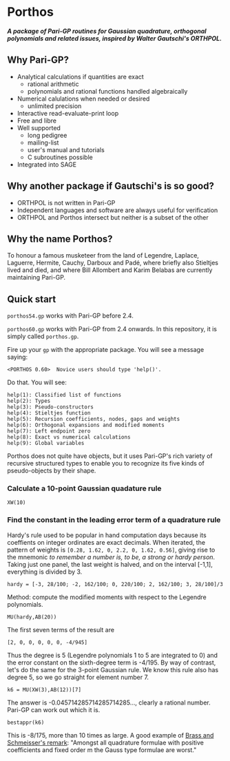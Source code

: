 Porthos
=======

***A package of Pari-GP routines for Gaussian quadrature, orthogonal polynomials and related issues, inspired by Walter Gautschi's ORTHPOL.***

Why Pari-GP?
------------

-   Analytical calculations if quantities are exact
    -   rational arithmetic
    -   polynomials and rational functions handled algebraically
-   Numerical calulations when needed or desired
    -   unlimited precision
-   Interactive read-evaluate-print loop
-   Free and libre
-   Well supported
    -   long pedigree
    -   mailing-list
    -   user's manual and tutorials
    -   C subroutines possible
-   Integrated into SAGE

Why another package if Gautschi's is so good?
---------------------------------------------

-   ORTHPOL is not written in Pari-GP
-   Independent languages and software are always useful for verification
-   ORTHPOL and Porthos intersect but neither is a subset of the other

Why the name Porthos?
---------------------

To honour a famous musketeer from the land of Legendre, Laplace, Laguerre, Hermite, Cauchy, Darboux and Padé, where briefly also Stieltjes lived and died, and where Bill Allombert and Karim Belabas are currently maintaining Pari-GP.

Quick start
-----------

`porthos54.gp` works with Pari-GP before 2.4.

`porthos60.gp` works with Pari-GP from 2.4 onwards. In this repository, it is simply called `porthos.gp`.

Fire up your `gp` with the appropriate package. You will see a message saying:

    <PORTHOS 0.60>  Novice users should type 'help()'.

Do that. You will see:

    help(1): Classified list of functions
    help(2): Types
    help(3): Pseudo-constructors
    help(4): Stieltjes function
    help(5): Recursion coefficients, nodes, gaps and weights
    help(6): Orthogonal expansions and modified moments
    help(7): Left endpoint zero
    help(8): Exact vs numerical calculations
    help(9): Global variables

Porthos does not quite have objects, but it uses Pari-GP's rich variety of recursive structured types to enable you to recognize its five kinds of pseudo-objects by their shape.

### Calculate a 10-point Gaussian quadature rule

    XW(10)

### Find the constant in the leading error term of a quadrature rule

Hardy's rule used to be popular in hand computation days because its coeffients on integer ordinates are exact decimals. When iterated, the pattern of weights is `[0.28, 1.62, 0, 2.2, 0, 1.62, 0.56]`, giving rise to the mnemonic *to remember a number is, to be, a strong or hardy person*. Taking just one panel, the last weight is halved, and on the interval \[-1,1\], everything is divided by 3.

    hardy = [-3, 28/100; -2, 162/100; 0, 220/100; 2, 162/100; 3, 28/100]/3

Method: compute the modified moments with respect to the Legendre polynomials.

    MU(hardy,AB(20))

The first seven terms of the result are

    [2, 0, 0, 0, 0, 0, -4/945]

Thus the degree is 5 (Legendre polynomials 1 to 5 are integrated to 0) and the error constant on the sixth-degree term is -4/195. By way of contrast, let's do the same for the 3-point Gaussian rule. We know this rule also has degree 5, so we go straight for element number 7.

    k6 = MU(XW(3),AB(12))[7]

The answer is -0.045714285714285714285..., clearly a rational number. Pari-GP can work out which it is.

    bestappr(k6)

This is -8/175, more than 10 times as large. A good example of [Brass and Schmeisser's remark](https://www.academia.edu/19806472/Error_estimates_for_interpolatory_quadrature_formulae): "Amongst all quadrature formulae with positive coefficients and fixed order m the Gauss type formulae are worst."
